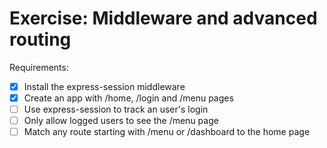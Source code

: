 # Exercise: Middleware and advanced routing

Requirements:

- [x] Install the express-session middleware
- [x] Create an app with /home, /login and /menu pages
- [ ] Use express-session to track an user's login
- [ ] Only allow logged users to see the /menu page
- [ ] Match any route starting with /menu or /dashboard to the home page